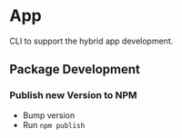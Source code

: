 # App

CLI to support the hybrid app development.

## Package Development

### Publish new Version to NPM

- Bump version
- Run `npm publish`
